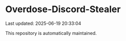 # Overdose-Discord-Stealer

Last updated: 2025-06-19 20:33:04

This repository is automatically maintained.
